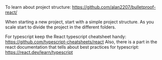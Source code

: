 To learn about project structure: https://github.com/alan2207/bulletproof-react/

When starting a new project, start with a simple project structure. As you scale start to divide the project in the different folders. 

For typescript keep the React typescript cheatsheet handy: https://github.com/typescript-cheatsheets/react
Also, there is a part in the react documentation that tells about best practices for typescript: https://react.dev/learn/typescript


